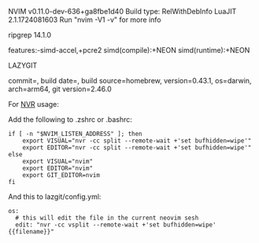 NVIM v0.11.0-dev-636+ga8fbe1d40
Build type: RelWithDebInfo
LuaJIT 2.1.1724081603
Run "nvim -V1 -v" for more info

ripgrep 14.1.0

features:-simd-accel,+pcre2
simd(compile):+NEON
simd(runtime):+NEON

LAZYGIT

commit=, build date=, build source=homebrew, version=0.43.1, os=darwin, arch=arm64, git version=2.46.0

For [NVR](https://github.com/mhinz/neovim-remote) usage:

Add the following to .zshrc or .bashrc:  

```
if [ -n "$NVIM_LISTEN_ADDRESS" ]; then
    export VISUAL="nvr -cc split --remote-wait +'set bufhidden=wipe'"
    export EDITOR="nvr -cc split --remote-wait +'set bufhidden=wipe'"
else
    export VISUAL="nvim"
    export EDITOR="nvim"
    export GIT_EDITOR=nvim
fi
```

And this to lazgit/config.yml:  

```
os:
  # this will edit the file in the current neovim sesh
  edit: "nvr -cc vsplit --remote-wait +'set bufhidden=wipe' {{filename}}"
```
